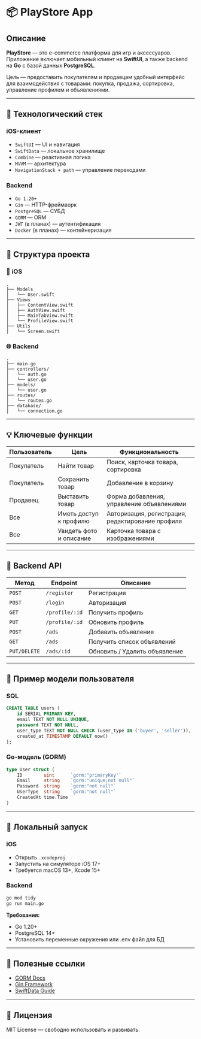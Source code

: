 # 📦 PlayStore App

## Описание

**PlayStore** — это e-commerce платформа для игр и аксессуаров. Приложение включает мобильный клиент на **SwiftUI**, а также backend на **Go** с базой данных **PostgreSQL**.

Цель — предоставить покупателям и продавцам удобный интерфейс для взаимодействия с товарами: покупка, продажа, сортировка, управление профилем и объявлениями.

---

## 🔧 Технологический стек

### iOS-клиент

- `SwiftUI` — UI и навигация
- `SwiftData` — локальное хранилище
- `Combine` — реактивная логика
- `MVVM` — архитектура
- `NavigationStack + path` — управление переходами

### Backend

- `Go 1.20+`
- `Gin` — HTTP-фреймворк
- `PostgreSQL` — СУБД
- `GORM` — ORM
- `JWT` (в планах) — аутентификация
- `Docker` (в планах) — контейнеризация

---

## 📁 Структура проекта

### 📱 iOS

```plaintext
.
├── Models
│   └── User.swift
├── Views
│   ├── ContentView.swift
│   ├── AuthView.swift
│   ├── MainTabView.swift
│   └── ProfileView.swift
├── Utils
│   └── Screen.swift
```

### 🌐 Backend

```plaintext
.
├── main.go
├── controllers/
│   └── auth.go
│   └── user.go
├── models/
│   └── user.go
├── routes/
│   └── routes.go
├── database/
│   └── connection.go
```

---

## 💡 Ключевые функции

| Пользователь | Цель | Функциональность |
|--------------|------|------------------|
| Покупатель | Найти товар | Поиск, карточка товара, сортировка |
| Покупатель | Сохранить товар | Добавление в корзину |
| Продавец | Выставить товар | Форма добавления, управление объявлениями |
| Все | Иметь доступ к профилю | Авторизация, регистрация, редактирование профиля |
| Все | Увидеть фото и описание | Карточка товара с изображениями |

---

## 🔐 Backend API

| Метод | Endpoint | Описание |
|-------|----------|----------|
| `POST` | `/register` | Регистрация |
| `POST` | `/login` | Авторизация |
| `GET` | `/profile/:id` | Получить профиль |
| `PUT` | `/profile/:id` | Обновить профиль |
| `POST` | `/ads` | Добавить объявление |
| `GET` | `/ads` | Получить список объявлений |
| `PUT/DELETE` | `/ads/:id` | Обновить / Удалить объявление |

---

## 🧪 Пример модели пользователя

### SQL

```sql
CREATE TABLE users (
    id SERIAL PRIMARY KEY,
    email TEXT NOT NULL UNIQUE,
    password TEXT NOT NULL,
    user_type TEXT NOT NULL CHECK (user_type IN ('buyer', 'seller')),
    created_at TIMESTAMP DEFAULT now()
);
```

### Go-модель (GORM)

```go
type User struct {
    ID        uint      `gorm:"primaryKey"`
    Email     string    `gorm:"unique;not null"`
    Password  string    `gorm:"not null"`
    UserType  string    `gorm:"not null"`
    CreatedAt time.Time
}
```

---

## 🚀 Локальный запуск

### iOS

- Открыть `.xcodeproj`
- Запустить на симуляторе iOS 17+
- Требуется macOS 13+, Xcode 15+

### Backend

```bash
go mod tidy
go run main.go
```

**Требования:**

- Go 1.20+
- PostgreSQL 14+
- Установить переменные окружения или .env файл для БД

---

## 📌 Полезные ссылки

- [GORM Docs](https://gorm.io/docs/)
- [Gin Framework](https://github.com/gin-gonic/gin)
- [SwiftData Guide](https://developer.apple.com/documentation/swiftdata/)

---

## 📄 Лицензия

MIT License — свободно использовать и развивать.

